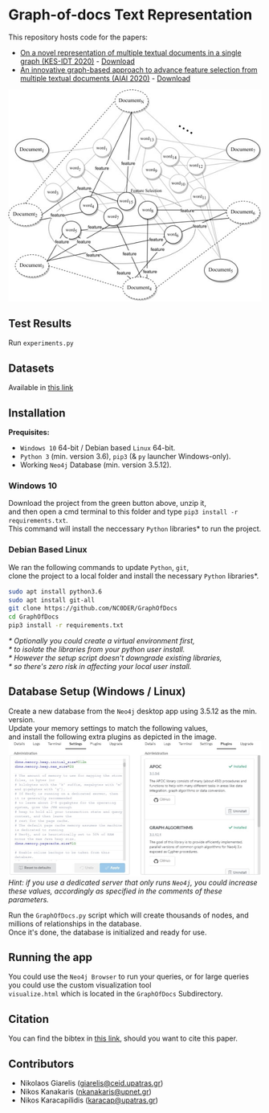 # Graph-of-docs Text Representation

This repository hosts code for the papers:
* [On a novel representation of multiple textual documents in a single graph (KES-IDT 2020)](https://github.com/NC0DER/GraphOfDocs/tree/785c32db1b55ff3684a980757f54c127f821c6db) - [Download](https://github.com/NC0DER/GraphOfDocs/releases/tag/KES-IDT-2020)
* [An innovative graph-based approach to advance feature selection from multiple textual documents (AIAI 2020)](https://github.com/NC0DER/GraphOfDocs) - [Download](https://github.com/NC0DER/GraphOfDocs/archive/master.zip)

![image1](https://github.com/NC0DER/GraphOfDocs/blob/master/GraphOfDocs/images/feature_selection.jpg)

## Test Results
Run `experiments.py` 

## Datasets
Available in [this link](https://drive.google.com/drive/folders/1xWcnP-D0rf7OWktXcHzw35D2mRNapHjj)

## Installation
**Prequisites:**
* `Windows 10` 64-bit / Debian based `Linux` 64-bit.  
* `Python 3` (min. version 3.6), `pip3` (& `py` launcher Windows-only).  
* Working `Neo4j` Database (min. version 3.5.12).  

### Windows 10
Download the project from the green button above, unzip it,  
and then open a cmd terminal to this folder and type `pip3 install -r requirements.txt`.  
This command will install the neccessary `Python` libraries\* to run the project.  

### Debian Based Linux
We ran the following commands to update `Python`, `git`,  
clone the project to a local folder and install the necessary `Python` libraries\*.
```bash
sudo apt install python3.6
sudo apt install git-all
git clone https://github.com/NC0DER/GraphOfDocs
cd GraphOfDocs
pip3 install -r requirements.txt
```
*\* Optionally you could create a virtual environment first,*  
*\* to isolate the libraries from your python user install.*  
*\* However the setup script doesn't downgrade existing libraries,*  
*\* so there's zero risk in affecting your local user install.*  

## Database Setup (Windows / Linux)
Create a new database from the `Neo4j` desktop app using 3.5.12 as the min. version.  
Update your memory settings to match the following values,  
and install the following extra plugins as depicted in the image.
![image2](https://github.com/NC0DER/GraphOfDocs/blob/master/GraphOfDocs/images/settings.jpg)
*Hint: if you use a dedicated server that only runs `Neo4j`, you could increase these values, 
accordingly as specified in the comments of these parameters.*

Run the `GraphOfDocs.py` script which will create thousands of nodes, 
and millions of relationships in the database.  
Once it's done, the database is initialized and ready for use. 

## Running the app
You could use the `Neo4j Browser` to run your queries, 
or for large queries you could use the custom visualization tool  
`visualize.html` which is located in the `GraphOfDocs` Subdirectory.

## Citation
You can find the bibtex in [this link](), should you want to cite this paper.

## Contributors
* Nikolaos Giarelis (giarelis@ceid.upatras.gr)
* Nikos Kanakaris (nkanakaris@upnet.gr)
* Nikos Karacapilidis (karacap@upatras.gr)
